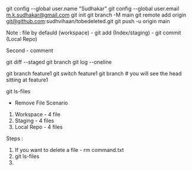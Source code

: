 git config --global user.name "Sudhakar"
git config --global user.email m.k.sudhakar@gmail.com
git init
git branch -M main 
git remote add origin git@github.com:sudhvihaan/tobedeleted.git
git push -u origin main 

Note : file by defauld (workspace) - git add (Index/staging) - git commit (Local Repo)

Second - comment 


git diff --staged
git branch
git log --oneline


git branch feature1
git switch feature1
git branch # you will see the head sitting at feature1

git ls-files


- Remove File Scenario
1) Workspace - 4 file 
2) Staging - 4 files 
3) Local Repo - 4 files 

Steps : 
1) If you want to delete a file - rm command.txt
2) git ls-files
3) 


